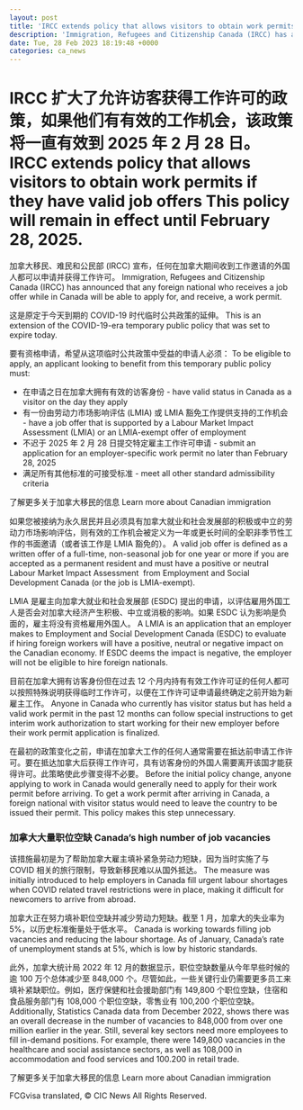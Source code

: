 ```yaml
---
layout: post
title: 'IRCC extends policy that allows visitors to obtain work permits if they have valid job offers'
description: 'Immigration, Refugees and Citizenship Canada (IRCC) has announced that any foreign national who receives a job offer while in Canada will be able to apply for, and receive, a work permit. This is an extension of the COVID-19-era temporary public policy that was set to expire today. To be eligible to apply, an applicant looking […]'
date: Tue, 28 Feb 2023 18:19:48 +0000
categories: ca_news
---
```


# IRCC 扩大了允许访客获得工作许可的政策，如果他们有有效的工作机会，该政策将一直有效到 2025 年 2 月 28 日。	IRCC extends policy that allows visitors to obtain work permits if they have valid job offers This policy will remain in effect until February 28, 2025.
加拿大移民、难民和公民部 (IRCC) 宣布，任何在加拿大期间收到工作邀请的外国人都可以申请并获得工作许可。	Immigration, Refugees and Citizenship Canada (IRCC) has announced that any foreign national who receives a job offer while in Canada will be able to apply for, and receive, a work permit.
	
这是原定于今天到期的 COVID-19 时代临时公共政策的延伸。	This is an extension of the COVID-19-era temporary public policy that was set to expire today.
	
要有资格申请，希望从这项临时公共政策中受益的申请人必须：	To be eligible to apply, an applicant looking to benefit from this temporary public policy must:
	
- 在申请之日在加拿大拥有有效的访客身份	-   have valid status in Canada as a visitor on the day they apply
- 有一份由劳动力市场影响评估 (LMIA) 或 LMIA 豁免工作提供支持的工作机会	-   have a job offer that is supported by a Labour Market Impact Assessment (LMIA) or an LMIA-exempt offer of employment
- 不迟于 2025 年 2 月 28 日提交特定雇主工作许可申请	-   submit an application for an employer-specific work permit no later than February 28, 2025
- 满足所有其他标准的可接受标准	-   meet all other standard admissibility criteria
	
了解更多关于加拿大移民的信息	Learn more about Canadian immigration
	
如果您被接纳为永久居民并且必须具有加拿大就业和社会发展部的积极或中立的劳动力市场影响评估，则有效的工作机会被定义为一年或更长时间的全职非季节性工作的书面邀请（或者该工作是 LMIA 豁免的）。	A valid job offer is defined as a written offer of a full-time, non-seasonal job for one year or more if you are accepted as a permanent resident and must have a positive or neutral Labour Market Impact Assessment  from Employment and Social Development Canada (or the job is LMIA-exempt).
	
LMIA 是雇主向加拿大就业和社会发展部 (ESDC) 提出的申请，以评估雇用外国工人是否会对加拿大经济产生积极、中立或消极的影响。如果 ESDC 认为影响是负面的，雇主将没有资格雇用外国人。	A LMIA is an application that an employer makes to Employment and Social Development Canada (ESDC) to evaluate if hiring foreign workers will have a positive, neutral or negative impact on the Canadian economy. If ESDC deems the impact is negative, the employer will not be eligible to hire foreign nationals.
	
目前在加拿大拥有访客身份但在过去 12 个月内持有有效工作许可证的任何人都可以按照特殊说明获得临时工作许可，以便在工作许可证申请最终确定之前开始为新雇主工作。	Anyone in Canada who currently has visitor status but has held a valid work permit in the past 12 months can follow special instructions to get interim work authorization to start working for their new employer before their work permit application is finalized.
	
在最初的政策变化之前，申请在加拿大工作的任何人通常需要在抵达前申请工作许可。要在抵达加拿大后获得工作许可，具有访客身份的外国人需要离开该国才能获得许可。此策略使此步骤变得不必要。	Before the initial policy change, anyone applying to work in Canada would generally need to apply for their work permit before arriving. To get a work permit after arriving in Canada, a foreign national with visitor status would need to leave the country to be issued their permit. This policy makes this step unnecessary.
	
### 加拿大大量职位空缺	Canada’s high number of job vacancies
	
该措施最初是为了帮助加拿大雇主填补紧急劳动力短缺，因为当时实施了与 COVID 相关的旅行限制，导致新移民难以从国外抵达。	The measure was initially introduced to help employers in Canada fill urgent labour shortages when COVID related travel restrictions were in place, making it difficult for newcomers to arrive from abroad.
	
加拿大正在努力填补职位空缺并减少劳动力短缺。截至 1 月，加拿大的失业率为 5%，以历史标准衡量处于低水平。	Canada is working towards filling job vacancies and reducing the labour shortage. As of January, Canada’s rate of unemployment stands at 5%, which is low by historic standards.
	
此外，加拿大统计局 2022 年 12 月的数据显示，职位空缺数量从今年早些时候的逾 100 万个总体减少至 848,000 个。尽管如此，一些关键行业仍需要更多员工来填补紧缺职位。例如，医疗保健和社会援助部门有 149,800 个职位空缺，住宿和食品服务部门有 108,000 个职位空缺，零售业有 100,200 个职位空缺。	Additionally, Statistics Canada data from December 2022, shows there was an overall decrease in the number of vacancies to 848,000 from over one million earlier in the year. Still, several key sectors need more employees to fill in-demand positions. For example, there were 149,800 vacancies in the healthcare and social assistance sectors, as well as 108,000 in accommodation and food services and 100.200 in retail trade.
	
了解更多关于加拿大移民的信息	Learn more about Canadian immigration
	

FCGvisa translated, © CIC News All Rights Reserved.
